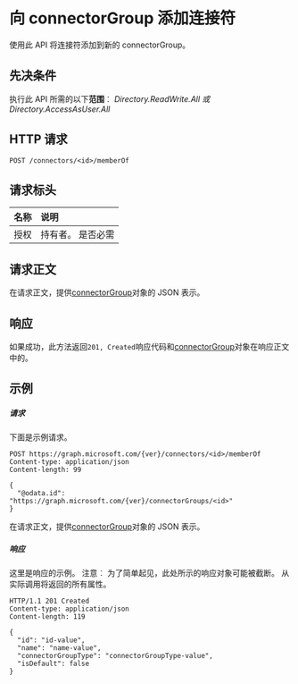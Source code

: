 # <a name="add-connector-to-connectorgroup"></a>向 connectorGroup 添加连接符

使用此 API 将连接符添加到新的 connectorGroup。
## <a name="prerequisites"></a>先决条件
执行此 API 所需的以下**范围**︰ *Directory.ReadWrite.All 或 Directory.AccessAsUser.All*
## <a name="http-request"></a>HTTP 请求
<!-- { "blockType": "ignored" } -->
```http
POST /connectors/<id>/memberOf

```
## <a name="request-headers"></a>请求标头
| 名称       | 说明|
|:---------------|:----------|
| 授权  | 持有者。 是否必需|

## <a name="request-body"></a>请求正文
在请求正文，提供[connectorGroup](../resources/connectorgroup.md)对象的 JSON 表示。


## <a name="response"></a>响应
如果成功，此方法返回`201, Created`响应代码和[connectorGroup](../resources/connectorgroup.md)对象在响应正文中的。

## <a name="example"></a>示例
##### <a name="request"></a>请求
下面是示例请求。
<!-- {
  "blockType": "request",
  "name": "create_connectorgroup_from_connector"
}-->
```http
POST https://graph.microsoft.com/{ver}/connectors/<id>/memberOf
Content-type: application/json
Content-length: 99

{
  "@odata.id": "https://graph.microsoft.com/{ver}/connectorGroups/<id>"
}
```
在请求正文，提供[connectorGroup](../resources/connectorgroup.md)对象的 JSON 表示。
##### <a name="response"></a>响应
这里是响应的示例。 注意︰ 为了简单起见，此处所示的响应对象可能被截断。 从实际调用将返回的所有属性。
<!-- {
  "blockType": "response",
  "truncated": true,
  "@odata.type": "microsoft.graph.connectorGroup"
} -->
```http
HTTP/1.1 201 Created
Content-type: application/json
Content-length: 119

{
  "id": "id-value",
  "name": "name-value",
  "connectorGroupType": "connectorGroupType-value",
  "isDefault": false
}
```

<!-- uuid: 8fcb5dbc-d5aa-4681-8e31-b001d5168d79
2015-10-25 14:57:30 UTC -->
<!-- {
  "type": "#page.annotation",
  "description": "Create connectorGroup",
  "keywords": "",
  "section": "documentation",
  "tocPath": ""
}-->
